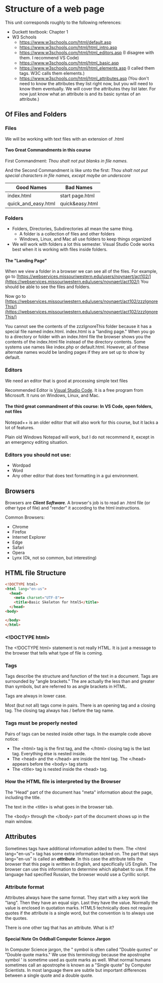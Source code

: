 # Structure of a web page

This unit corresponds roughly to the following references:

* Duckett textbook: Chapter 1
* W3 Schools
  * https://www.w3schools.com/html/default.asp
  * https://www.w3schools.com/html/html_intro.asp
  * https://www.w3schools.com/html/html_editors.asp (I disagree with them.  I recommend VS Code)
  * https://www.w3schools.com/html/html_basic.asp
  * https://www.w3schools.com/html/html_elements.asp (I called them tags.  W3C calls them elements.)
  * https://www.w3schools.com/html/html_attributes.asp (You don't need to know the attributes they list right now, but you will need to know them eventually.  We will cover the attributes they list later.  For now just know what an attribute is and its basic syntax of an attribute.)

## Of Files and Folders

### Files

We will be working with text files with an extension of .html

#### Two Great Commandments in this course

First Commandment: *Thou shalt not put blanks in file names.*

And the Second Commandment is like unto the first: *Thou shalt not put special characters in file names, except maybe an underscore*

|Good Names|Bad Names|
|---|---|
|index.html|start page.html|
|quick_and_easy.html|quick&easy.html|

### Folders

* Folders, Directories, Subdirectories all mean the same thing.
  * A folder is a collection of files and other folders
  * Windows, Linux, and Mac all use folders to keep things organized
* We will work with folders a lot this semester.  Visual Studio Code works best when it is working with files inside folders.

#### The "Landing Page"

When we view a folder in a browser we can see all of the files.  For example, go to [https://webservices.missouriwestern.edu/users/noynaert/act102/](https://webservices.missouriwestern.edu/users/noynaert/act102/)   You should be able to see the files and folders.

Now go to [https://webservices.missouriwestern.edu/users/noynaert/act102/zzzIgnoreThis/](https://webservices.missouriwestern.edu/users/noynaert/act102/zzzIgnoreThis/)

You cannot see the contents of the zzzIgnoreThis folder because it has a special file named index.html.  index.html is a "landing page."  When you go to a directory or folder with an index.html file the browser shows you the contents of the index.html file instead of the directory contents.  Some systems use names like index.php or default.html.  However, all of these alternate names would be landing pages if they are set up to show by default.

### Editors

We need an editor that is good at processing simple text files

Recommended Editor is [Visual Studio Code](https://code.visualstudio.com/).  It is a free program from Microsoft.  It runs on Windows, Linux, and Mac.

#### The third great commandment of this course:  In VS Code, open folders, not files

Notepad++ is an older editor that will also work for this course, but it lacks a lot of features.

Plain old Windows Notepad will work, but I do not recommend it, except in an emergency editing situation.

### Editors you should not use:

* Wordpad
* Word
* Any other editor that does text formatting in a gui environment.

## Browsers

Browsers are ***Client Software***.  A browser's job is to read an .html file (or other type of file) and "render" it according to the html instructions.

Common Browsers:

* Chrome
* Firefox
* Internet Explorer
* Edge
* Safari
* Opera
* Lynx (Ok, not so common, but interesting)

## HTML file Structure

```html
<!DOCTYPE html>
<html lang="en-us">
  <head>
    <meta charset="UTF-8">↩
    <title>Basic Skeleton for html5</title>
  </head>
<body>

</body>
</html>
```

### &lt;!DOCTYPE html&gt;

The &lt;!DOCTYPE html&gt; statement is not really HTML.  It is just a message to the browser that tells what type of file is coming.

### Tags

Tags describe the structure and function of the text in a document.
Tags are surrounded by "angle brackets."  The are actually the less than and greater than symbols, but are referred to as angle brackets in HTML.

Tags are always in lower case.

Most (but not all) tags come in pairs.  There is an opening tag and a closing tag.  The closing tag always has / before the tag name.

### Tags must be properly nested

Pairs of tags can be nested inside other tags.  In the example code above notice:

* The &lt;html&gt; tag is the first tag, and the &lt;/html&gt; closing tag is the last tag.  Everything else is nested inside.
* The &lt;head&gt; and the &lt;/head&gt; are inside the html tag.  The &lt;/head&gt; appears before the &lt;body&gt; tag starts
* The &lt;title&gt; tag is nested inside the &lt;head&gt; tag.

### How the HTML file is interpreted by the Browser

The "Head" part of the document has "meta" information about the page, including the title.

The text in the &lt;title&gt; is what goes in the browser tab.

The &lt;body&gt; through the &lt;/body&gt; part of the document shows up in the main window.

## Attributes

Sometimes tags have additional information added to them.  The &lt;html lang="en-us"&gt; tag has some extra information tacked on.  The part that says lang="en-us" is called an ***attribute***.  In this case the attribute tells the browser that this page is written in English, and specifically US English.  The browser can use this information to determine which alphabet to use.  If the language had specified Russian, the browser would use a Cyrillic script.

### Attribute format

Attributes always have the same format.  They start with a key work like "lang".  Then they have an equal sign.  Last they have the value.  Normally the value is enclosed in quotation marks.  HTML5 technically does not require quotes if the attribute is a single word, but the convention is to always use the quotes.

There is one other tag that has an attribute.  What is it?

#### Special Note On Oddball Computer Science Jargon

In Computer Science jargon, the " symbol is often called "Double quotes" or "Double quote marks."  We use this terminology because the apostrophe symbol ' is sometime used as quote marks as well.  What normal humans sometimes call an apostrophe is known as a "Single quote" by Computer Scientists.  In most language there are subtle but important differences between a single quote and a double quote.
